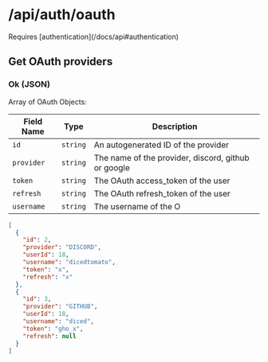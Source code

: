 # /api/auth/oauth

<Alert type="info">
  Requires [authentication](/docs/api#authentication)
</Alert>

## <APIBadge type="GET" /> Get OAuth providers

### <APIBadge type="200" /> Ok (JSON)

Array of OAuth Objects:

| Field Name | Type     | Description                                         |
| ---------- | -------- | --------------------------------------------------- |
| `id`       | `string` | An autogenerated ID of the provider                 |
| `provider` | `string` | The name of the provider, discord, github or google |
| `token`    | `string` | The OAuth access_token of the user                  |
| `refresh`  | `string` | The OAuth refresh_token of the user                 |
| `username` | `string` | The username of the O                               |

```json
[
  {
    "id": 2,
    "provider": "DISCORD",
    "userId": 18,
    "username": "dicedtomato",
    "token": "x",
    "refresh": "x"
  },
  {
    "id": 3,
    "provider": "GITHUB",
    "userId": 18,
    "username": "diced",
    "token": "gho_x",
    "refresh": null
  }
]
```
